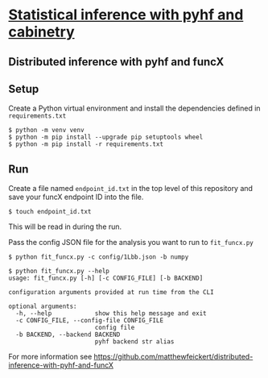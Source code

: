 # [Statistical inference with pyhf and cabinetry][tutorial indico]

## Distributed inference with pyhf and funcX

## Setup

Create a Python virtual environment and install the dependencies defined in `requirements.txt`

```console
$ python -m venv venv
$ python -m pip install --upgrade pip setuptools wheel
$ python -m pip install -r requirements.txt
```

## Run

Create a file named `endpoint_id.txt` in the top level of this repository and save your funcX endpoint ID into the file.

```console
$ touch endpoint_id.txt
```

This will be read in during the run.

Pass the config JSON file for the analysis you want to run to `fit_funcx.py`

```
$ python fit_funcx.py -c config/1Lbb.json -b numpy
```

```console
$ python fit_funcx.py --help
usage: fit_funcx.py [-h] [-c CONFIG_FILE] [-b BACKEND]

configuration arguments provided at run time from the CLI

optional arguments:
  -h, --help            show this help message and exit
  -c CONFIG_FILE, --config-file CONFIG_FILE
                        config file
  -b BACKEND, --backend BACKEND
                        pyhf backend str alias
```

For more information see https://github.com/matthewfeickert/distributed-inference-with-pyhf-and-funcX

[tutorial indico]: https://indico.cern.ch/event/1126109/contributions/4780155/
